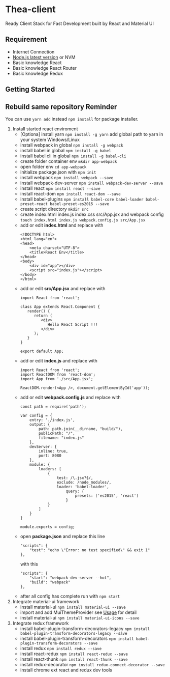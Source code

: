 # Thea-client
Ready Client Stack for Fast Development built by React and Material UI

## Requirement
- Internet Connection
- [Node.js latest version](https://nodejs.com) or NVM
- Basic knowledge React
- Basic knowledge React Router
- Basic knowledge Redux

## Getting Started

## Rebuild same repository Reminder
You can use `yarn add` instead `npm install` for package installer.
1. Install started react enviroment
   - [Optiona] install yarn `npm install -g yarn` add global path to yarn in your system Windows/Linux
   - install webpack in global `npm install -g webpack`
   - install babel in global `npm install -g babel`
   - install babel cli in global `npm install -g babel-cli`
   - create folder container env `mkdir app-webpack`
   - open folder env `cd app-webpack`
   - initialize package.json with `npm init`
   - install webpack `npm install webpack --save`
   - install webpack-dev-server `npm install webpack-dev-server --save`
   - install react `npm install react --save`
   - install react-dom `npm install react-dom --save`
   - install babel-plugins `npm install babel-core babel-loader babel-preset-react babel-preset-es2015 --save`
   - create script directory `mkdir src`
   - create index.html index.js index.css src/App.jsx and webpack config `touch index.html index.js webpack.config.js src/App.jsx`
   - add or edit **index.html** and replace with
        ```
        <!DOCTYPE html>
        <html lang="en">
        <head>
            <meta charset="UTF-8">
            <title>React Env</title>
        </head>
        <body>
            <div id="app"></div>
            <script src="index.js"></script>
        </body>
        </html>
        ```
   - add or edit **src/App.jsx** and replace with
        ```
        import React from 'react';
        
        class App extends React.Component {
           render() {
              return (
                 <div>
                    Hello React Script !!!
                 </div>
              );
           }
        }
        
        export default App;
        ```
    - add or edit **index.js** and replace with
        ```
        import React from 'react';
        import ReactDOM from 'react-dom';
        import App from './src/App.jsx';
        
        ReactDOM.render(<App />, document.getElementById('app'));
        ```
    - add or edit **webpack.config.js** and replace with
        ```
        const path = require('path');

        var config = {
        	entry: './index.js',
        	output: {
                path: path.join(__dirname, "build/"),
                publicPath: "/",
                filename: "index.js"
            },
        	devServer: {
        		inline: true,
        		port: 8080
        	},
            module: {
        		loaders: [
        			{
        				test: /\.jsx?$/,
        				exclude: /node_modules/,
        				loader: 'babel-loader',
        					query: {
        						presets: ['es2015', 'react']
        					}
        			}
        		]
        	}
        }
        
        module.exports = config;
        ```
    - open **package.json** and replace this line
        ```
        "scripts": {
            "test": "echo \"Error: no test specified\" && exit 1"
        }, 
        ```
        with this 
        ```
        "scripts": {
            "start": "webpack-dev-server --hot",
            "build": "webpack"
        }, 
        ```
    - after all config has complete run with `npm start`
2. Integrate material-ui framework
   - install material-ui `npm install material-ui --save`
   - import and add MuiThemeProvider see [Usage](http://www.material-ui.com/#/get-started/usage) for detail
   - install material-ui `npm install material-ui-icons --save`
3. Integrate redux framework
   - install babel-plugin-transform-decorators-legacy `npm install babel-plugin-transform-decorators-legacy --save`
   - install babel-plugin-transform-decorators `npm install babel-plugin-transform-decorators --save`
   - install redux `npm install redux --save`
   - install react-redux `npm install react-redux --save`
   - install react-thunk `npm install react-thunk --save`
   - install redux-decorator `npm install redux-connect-decorator --save`
   - install chrome ext react and redux dev tools